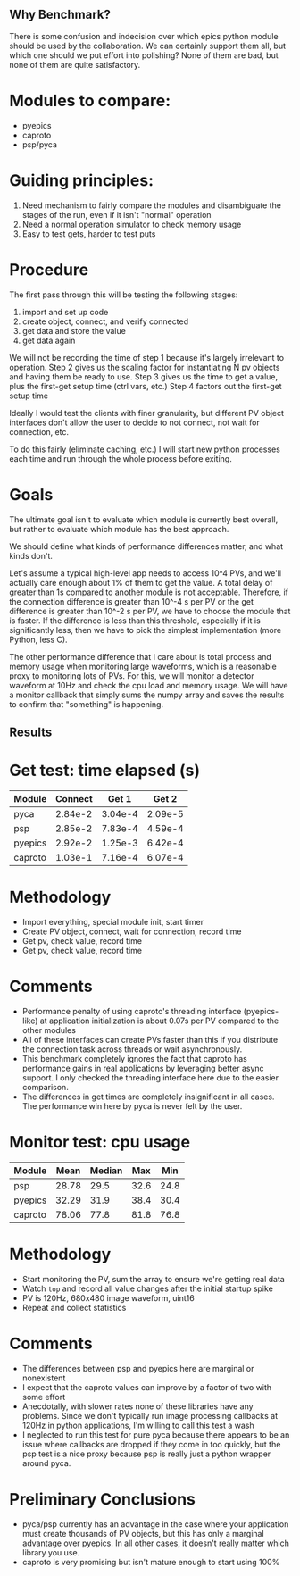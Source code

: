 ## Why Benchmark?
There is some confusion and indecision over which epics python module should be used by the collaboration. We can certainly support them all, but which one should we put effort into polishing? None of them are bad, but none of them are quite satisfactory.

# Modules to compare:
- pyepics
- caproto
- psp/pyca

# Guiding principles:
1. Need mechanism to fairly compare the modules and disambiguate the stages of the run, even if it isn't "normal" operation
2. Need a normal operation simulator to check memory usage
3. Easy to test gets, harder to test puts

# Procedure
The first pass through this will be testing the following stages:

1. import and set up code
2. create object, connect, and verify connected
3. get data and store the value
4. get data again

We will not be recording the time of step 1 because it's largely irrelevant to operation.
Step 2 gives us the scaling factor for instantiating N pv objects and having them be ready to use.
Step 3 gives us the time to get a value, plus the first-get setup time (ctrl vars, etc.)
Step 4 factors out the first-get setup time

Ideally I would test the clients with finer granularity, but different PV object interfaces don't allow the user to decide to not connect, not wait for connection, etc.

To do this fairly (eliminate caching, etc.) I will start new python processes each time and run through the whole process before exiting.

# Goals
The ultimate goal isn't to evaluate which module is currently best overall, but rather to evaluate which module has the best approach.

We should define what kinds of performance differences matter, and what kinds don't.

Let's assume a typical high-level app needs to access 10^4 PVs, and we'll actually care enough about 1% of them to get the value. A total delay of greater than 1s compared to another module is not acceptable. Therefore, if the connection difference is greater than 10^-4 s per PV or the get difference is greater than 10^-2 s per PV, we have to choose the module that is faster. If the difference is less than this threshold, especially if it is significantly less, then we have to pick the simplest implementation (more Python, less C).

The other performance difference that I care about is total process and memory usage when monitoring large waveforms, which is a reasonable proxy to monitoring lots of PVs. For this, we will monitor a detector waveform at 10Hz and check the cpu load and memory usage. We will have a monitor callback that simply sums the numpy array and saves the results to confirm that "something" is happening.

## Results
# Get test: time elapsed (s)
Module | Connect | Get 1 | Get 2
--- | --- | --- | ---
pyca | 2.84e-2 | 3.04e-4 | 2.09e-5
psp | 2.85e-2 | 7.83e-4 | 4.59e-4
pyepics | 2.92e-2 | 1.25e-3 | 6.42e-4
caproto | 1.03e-1 | 7.16e-4 | 6.07e-4
# Methodology
- Import everything, special module init, start timer
- Create PV object, connect, wait for connection, record time
- Get pv, check value, record time
- Get pv, check value, record time
# Comments
- Performance penalty of using caproto's threading interface (pyepics-like) at application initialization is about 0.07s per PV compared to the other modules
- All of these interfaces can create PVs faster than this if you distribute the connection task across threads or wait asynchronously.
- This benchmark completely ignores the fact that caproto has performance gains in real applications by leveraging better async support. I only checked the threading interface here due to the easier comparison.
- The differences in get times are completely insignificant in all cases. The performance win here by pyca is never felt by the user.

# Monitor test: cpu usage
Module | Mean | Median | Max | Min
--- | --- | --- | --- | ---
psp | 28.78 | 29.5 | 32.6 | 24.8
pyepics | 32.29 | 31.9 | 38.4 | 30.4
caproto | 78.06 | 77.8 | 81.8 | 76.8
# Methodology
- Start monitoring the PV, sum the array to ensure we're getting real data
- Watch `top` and record all value changes after the initial startup spike
- PV is 120Hz, 680x480 image waveform, uint16
- Repeat and collect statistics
# Comments
- The differences between psp and pyepics here are marginal or nonexistent
- I expect that the caproto values can improve by a factor of two with some effort
- Anecdotally, with slower rates none of these libraries have any problems. Since we don't typically run image processing callbacks at 120Hz in python applications, I'm willing to call this test a wash
- I neglected to run this test for pure pyca because there appears to be an issue where callbacks are dropped if they come in too quickly, but the psp test is a nice proxy because psp is really just a python wrapper around pyca.

# Preliminary Conclusions
- pyca/psp currently has an advantage in the case where your application must create thousands of PV objects, but this has only a marginal advantage over pyepics. In all other cases, it doesn't really matter which library you use.
- caproto is very promising but isn't mature enough to start using 100%
